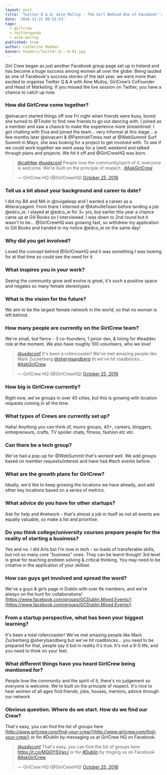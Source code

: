 ```yaml
---
layout: post
title: 'Twitter Q & A: Áine Mulloy - The Girl Behind One of Facebook''s Success Stories'
date: '2016-11-21 09:52:53'
tags:
  - girlcrew
  - twitterqanda
  - aine-mulloy
published: true
author: Catherine Madden
banner: headers/Twitter-Q---A-01.jpg
---
```


Girl Crew began as just another Facebook group page set up in Ireland and has become a huge success among women all over the globe. Being lauded as one of Facebook's success stories of the last year, we were more than excited to organise Twitter Q & A with Áine Mulloy, GirlCrew’s CoFounder and Head of Marketing. If you missed the live session on Twitter, you have a chance to catch up now.


### How did GirlCrew come together?
@elvacarri started things off one Fri night when friends were busy, bored she turned to @Tinder to find new friends to go out dancing with. I joined as a member and saw a chance to make the experience more streamlined. I got chatting with Elva and joined the team... very informal at this stage… a few months later @elvacarri & @PamIrishTimes met at @WebSummit Surf Summit in Mayo, she was looking for a project to get involved with. To see if we could work together we went away for a (wet) weekend and talked through plans and projects. We hit it off and @GirlCrewHQ was born.

<blockquote class="twitter-tweet" data-lang="en"><p lang="en" dir="ltr"><a href="https://twitter.com/cathfee">@cathfee</a> <a href="https://twitter.com/uxdxconf">@uxdxconf</a> People love the community/spirit of it, everyone is welcome. We&#39;re built on the principle of respect…<a href="https://twitter.com/hashtag/AskGirlCrew?src=hash">#AskGirlCrew</a></p>&mdash; GirlCrew HQ (@GirlCrewHQ) <a href="https://twitter.com/GirlCrewHQ/status/790925895225733120">October 25, 2016</a></blockquote>
<script async src="//platform.twitter.com/widgets.js" charset="utf-8"></script>

### Tell us a bit about your background and career to date?
I did my BA and MA in @nuigalway and I wanted a career as a #literaryagent. From there I interned at @AshvilleTeam before landing a job @edco_ie. I stayed at @edco_ie for 3+ yrs, but earlier this year a chance came up at Gill Books so I interviewed. I was down to 2nd round but it wasn't to be… @GirlCrewHQ was growing fast, so withdrew my application to Gill Books and handed in my notice @edco_ie on the same day!

### Why did you get involved? 
Loved the concept behind @GirlCrewHQ and it was something I was looking for at that time so could see the need for it.

### What inspires you in your work?
Seeing the community grow and evolve is great, it's such a positive space and negates so many female stereotypes

### What is the vision for the future?
We aim to be the largest female network in the world, so that no woman is left behind.

### How many people are currently on the GirlCrew team?
We're small, but fierce - 3 co-founders, 1 junior dev, & hiring for #leaddev role at the moment. We also have roughly 100 volunteers, who we love! 
<blockquote class="twitter-tweet" data-lang="en"><p lang="en" dir="ltr"><a href="https://twitter.com/uxdxconf">@uxdxconf</a> It&#39;s been a rollercoaster! We&#39;ve met amazing people like Mark Zuckerberg <a href="https://twitter.com/sherylsandberg">@sherylsandberg</a> bt we&#39;ve hit roadblocks... <a href="https://twitter.com/hashtag/AskGirlCrew?src=hash">#AskGirlCrew</a></p>&mdash; GirlCrew HQ (@GirlCrewHQ) <a href="https://twitter.com/GirlCrewHQ/status/790925108495970304">October 25, 2016</a></blockquote>
<script async src="//platform.twitter.com/widgets.js" charset="utf-8"></script>

### How big is GirlCrew currently? 
Right now, we've groups in over 40 cities, but this is growing with location requests coming in all the time.

### What types of Crews are currently set up?
Haha! Anything you can think of, mums groups, 40+, careers, bloggers, entrepreneurs, crafts, TV spoiler chats, fitness, fashion etc etc.

### Can there be a tech group? 
We've had a pop-up for @WebSummit that's worked well. We add groups based on member requests/interest and have had #tech events before.

### What are the growth plans for GirlCrew? 
Ideally, we'd like to keep growing the locations we have already, and add other key locations based on a series of metrics.

### What advice do you have for other startups?
Ask for help and #network - that's almost a job in itself as not all events are equally valuable, so make a list and prioritise.

### Do you think college/university courses prepare people for the reality of starting a business?
Yes and no. I did Arts but I'm now in tech - so loads of transferable skills, but not so many core "business" ones. They can be learnt though! 3rd level is great for teaching problem solving & critical thinking. You may need to be creative in the application of your skillset.

### How can guys get involved and spread the word? 
We've a guys & girls page in Dublin with over 6k members, and we're always on the hunt for collaborations! [https://www.facebook.com/groups/GCDublin.Mixed.Events/](https://www.facebook.com/groups/GCDublin.Mixed.Events/)

### From a startup perspective, what has been your biggest learning?
It's been a total rollercoaster! We've met amazing people like Mark Zuckerberg @sherylsandberg but we've hit roadblocks… you need to be prepared for that, people say it but in reality it's true. It's not a 9-5 life, and you need to think on your feet.

### What different things have you heard GirlCrew being mentioned for? 
People love the community and the spirit of it, there's no judgement so everyone is welcome. We're built on the principle of respect. It's nice to hear women of all ages find friends, jobs, houses, mentors, advice through our network

### Obvious question. Where do we start. How do we find our Crew? 
That's easy, you can find the list of groups here [http://www.girlcrew.com/find-your-crew/](http://www.girlcrew.com/find-your-crew/) or for #Dublin by messaging us at GirlCrew HQ on Facebook.
<blockquote class="twitter-tweet" data-lang="en"><p lang="en" dir="ltr"><a href="https://twitter.com/uxdxconf">@uxdxconf</a> That&#39;s easy, you can find the list of groups here <a href="https://t.co/MQi0YSVwrJ">https://t.co/MQi0YSVwrJ</a> or for <a href="https://twitter.com/hashtag/Dublin?src=hash">#Dublin</a> by msging us  on Facebook <a href="https://twitter.com/hashtag/AskGirlCrew?src=hash">#AskGirlCrew</a></p>&mdash; GirlCrew HQ (@GirlCrewHQ) <a href="https://twitter.com/GirlCrewHQ/status/790928472625573888">October 25, 2016</a></blockquote>
<script async src="//platform.twitter.com/widgets.js" charset="utf-8"></script>
